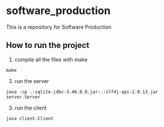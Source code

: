 # software_production
This is a repository for Software Production

## How to run the project
1. compile all the files with make
```
make
```
2. run the server
```
java -cp .:sqlite-jdbc-3.46.0.0.jar:.:slf4j-api-2.0.13.jar server.Server
```
3. run the client
```
java client.Client
```
